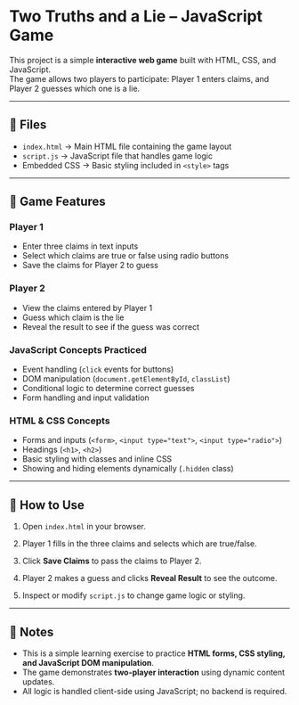 # Two Truths and a Lie – JavaScript Game  

This project is a simple **interactive web game** built with HTML, CSS, and JavaScript.  
The game allows two players to participate: Player 1 enters claims, and Player 2 guesses which one is a lie.  

---

## 📂 Files  

- `index.html` → Main HTML file containing the game layout  
- `script.js` → JavaScript file that handles game logic  
- Embedded CSS → Basic styling included in `<style>` tags  

---

## 📝 Game Features  

### Player 1
- Enter three claims in text inputs  
- Select which claims are true or false using radio buttons  
- Save the claims for Player 2 to guess  

### Player 2
- View the claims entered by Player 1  
- Guess which claim is the lie  
- Reveal the result to see if the guess was correct  

### JavaScript Concepts Practiced
- Event handling (`click` events for buttons)  
- DOM manipulation (`document.getElementById`, `classList`)  
- Conditional logic to determine correct guesses  
- Form handling and input validation  

### HTML & CSS Concepts
- Forms and inputs (`<form>`, `<input type="text">`, `<input type="radio">`)  
- Headings (`<h1>`, `<h2>`)  
- Basic styling with classes and inline CSS  
- Showing and hiding elements dynamically (`.hidden` class)  

---

## 🚀 How to Use  

1. Open `index.html` in your browser.  

2. Player 1 fills in the three claims and selects which are true/false.  

3. Click **Save Claims** to pass the claims to Player 2. 

4. Player 2 makes a guess and clicks **Reveal Result** to see the outcome.  

5. Inspect or modify `script.js` to change game logic or styling.  

---

## 📌 Notes  

- This is a simple learning exercise to practice **HTML forms, CSS styling, and JavaScript DOM manipulation**.  
- The game demonstrates **two-player interaction** using dynamic content updates.  
- All logic is handled client-side using JavaScript; no backend is required.  
